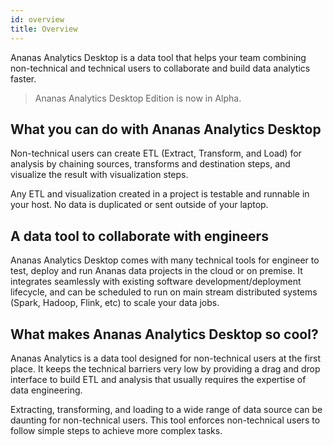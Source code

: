 ```yaml
---
id: overview
title: Overview
---
```


Ananas Analytics Desktop is a data tool that helps your team combining non-technical and technical users to collaborate and build data analytics faster.

> Ananas Analytics Desktop Edition is now in Alpha.

## What you can do with Ananas Analytics Desktop 

Non-technical users can create ETL (Extract, Transform, and Load) for analysis by chaining sources, transforms and destination steps, and visualize the result with visualization steps. 

Any ETL and visualization created in a project is testable and runnable in your host. No data is duplicated or sent outside of your laptop.

## A data tool to collaborate with engineers 

Ananas Analytics Desktop comes with many technical tools for engineer to test, deploy and run Ananas data projects in the cloud or on premise. It integrates seamlessly with existing software development/deployment lifecycle, and can be scheduled to run on main stream distributed systems (Spark, Hadoop, Flink, etc) to scale your data jobs. 

## What makes Ananas Analytics Desktop so cool? 

Ananas Analytics is a data tool designed for non-technical users at the first place. It keeps the technical barriers very low by providing a drag and drop interface to build ETL and analysis that usually requires the expertise of data engineering. 

Extracting, transforming, and loading to a wide range of data source can be daunting for non-technical users. This tool enforces non-technical users to follow simple steps to achieve more complex tasks. 




